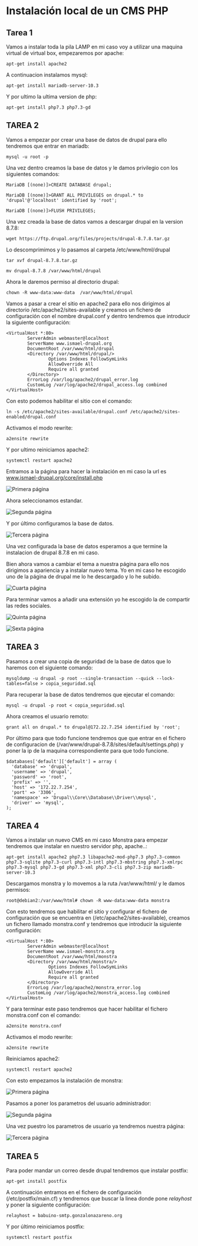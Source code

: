 # Instalación local de un CMS PHP

## Tarea 1

Vamos a instalar toda la pila LAMP en mi caso voy a utilizar una maquina virtual de virtual box, empezaremos por apache:

~~~
apt-get install apache2
~~~

A continuacion instalamos mysql:

~~~
apt-get install mariadb-server-10.3
~~~

Y por ultimo la ultima version de php:

~~~
apt-get install php7.3 php7.3-gd
~~~

## TAREA 2

Vamos a empezar por crear una base de datos de drupal para ello tendremos que entrar en mariadb:

~~~
mysql -u root -p
~~~

Una vez dentro creamos la base de datos y le damos privilegio con los siguientes comandos:

~~~
MariaDB [(none)]>CREATE DATABASE drupal;

MariaDB [(none)]>GRANT ALL PRIVILEGES on drupal.* to 'drupal'@'localhost' identified by 'root';

MariaDB [(none)]>FLUSH PRIVILEGES;
~~~

Una vez creada la base de datos vamos a descargar drupal en la version 8.7.8:

~~~
wget https://ftp.drupal.org/files/projects/drupal-8.7.8.tar.gz
~~~

Lo descomprimimos y lo pasamos al carpeta /etc/www/html/drupal

~~~
tar xvf drupal-8.7.8.tar.gz
~~~

~~~
mv drupal-8.7.8 /var/www/html/drupal
~~~

Ahora le daremos permiso al directorio drupal:

~~~
chown -R www-data:www-data  /var/www/html/drupal
~~~

Vamos a pasar a crear el sitio en apache2 para ello nos dirigimos al directorio /etc/apache2/sites-available y creamos un fichero de configuración con el nombre drupal.conf y dentro tendremos que introducir la siguiente configuración:

~~~
<VirtualHost *:80>
        ServerAdmin webmaster@localhost
        ServerName www.ismael-drupal.org
        DocumentRoot /var/www/html/drupal
        <Directory /var/www/html/drupal/>
                Options Indexes FollowSymLinks
                AllowOverride All
                Require all granted
        </Directory>
        ErrorLog /var/log/apache2/drupal_error.log
        CustomLog /var/log/apache2/drupal_access.log combined
</VirtualHost>
~~~

Con esto podemos habilitar el sitio con el comando:

~~~
ln -s /etc/apache2/sites-available/drupal.conf /etc/apache2/sites-enabled/drupal.conf
~~~

Activamos el modo rewrite:

~~~
a2ensite rewrite
~~~

Y por ultimo reiniciamos apache2:

~~~
systemctl restart apache2
~~~

Entramos a la página para hacer la instalación en mi caso la url es www.ismael-drupal.org/core/install.php

![Primera página](img/drupal1.png)

Ahora seleccionamos estandar.

![Segunda página](img/drupal2.png)

Y por último configuramos la base de datos.

![Tercera página](img/drupal3.png)

Una vez configurada la base de datos esperamos a que termine la instalacion de drupal 8.7.8 en mi caso.

Bien ahora vamos a cambiar el tema a nuestra página para ello nos dirigimos a apariencia y a instalar nuevo tema. Yo en mi caso he escogido uno de la página de drupal me lo he descargado y lo he subido.

![Cuarta página](img/drupal4.png)

Para terminar vamos a añadir una extensión yo he escogido la de compartir las redes sociales.

![Quinta página](img/drupal5.png)

![Sexta página](img/drupal6.png)

## TAREA 3

Pasamos a crear una copia de seguridad de la base de datos que lo haremos con el siguiente comando:

~~~
mysqldump -u drupal -p root --single-transaction --quick --lock-tables=false > copia_seguridad.sql
~~~

Para recuperar la base de datos tendremos que ejecutar el comando:

~~~
mysql -u drupal -p root < copia_seguridad.sql
~~~

Ahora creamos el usuario remoto:

~~~
grant all on drupal.* to drupal@172.22.7.254 identified by 'root';
~~~

Por último para que todo funcione tendremos que que entrar en el fichero de configuracion de (/var/www/drupal-8.7.8/sites/default/settings.php) y poner la ip de la maquina correspondiente para que todo funcione.

~~~
$databases['default']['default'] = array (
  'database' => 'drupal',
  'username' => 'drupal',
  'password' => 'root',
  'prefix' => '',
  'host' => '172.22.7.254',
  'port' => '3306',
  'namespace' => 'Drupal\\Core\\Database\\Driver\\mysql',
  'driver' => 'mysql',
);
~~~

## TAREA 4

Vamos a instalar un nuevo CMS en mi caso Monstra para empezar tendremos que instalar en nuestro servidor php, apache..:

~~~
apt-get install apache2 php7.3 libapache2-mod-php7.3 php7.3-common php7.3-sqlite php7.3-curl php7.3-intl php7.3-mbstring php7.3-xmlrpc php7.3-mysql php7.3-gd php7.3-xml php7.3-cli php7.3-zip mariadb-server-10.3
~~~

Descargamos monstra y lo movemos a la ruta /var/www/html/ y le damos permisos:

~~~
root@debian2:/var/www/html# chown -R www-data:www-data monstra
~~~

Con esto tendremos que habilitar el sitio y configurar el fichero de configuración que se encuentra en (/etc/apache2/sites-available), creamos un fichero llamado monstra.conf y tendremos que introducir la siguiente configuración:

~~~
<VirtualHost *:80>
        ServerAdmin webmaster@localhost
        ServerName www.ismael-monstra.org
        DocumentRoot /var/www/html/monstra
        <Directory /var/www/html/monstra/>
                Options Indexes FollowSymLinks
                AllowOverride All
                Require all granted
        </Directory>
        ErrorLog /var/log/apache2/monstra_error.log
        CustomLog /var/log/apache2/monstra_access.log combined
</VirtualHost>
~~~

Y para terminar este paso tendremos que hacer habilitar el fichero monstra.conf con el comando:

~~~
a2ensite monstra.conf
~~~

Activamos el modo rewrite:

~~~
a2ensite rewrite
~~~

Reiniciamos apache2:

~~~
systemctl restart apache2
~~~

Con esto empezamos la instalación de monstra:

![Primera página](img/monstra1.png)

Pasamos a poner los parametros del usuario administrador:

![Segunda página](img/monstra2.png)

Una vez puestro los parametros de usuario ya tendremos nuestra página:

![Tercera página](img/monstra3.png)

## TAREA 5

Para poder mandar un correo desde drupal tendremos que instalar postfix:

~~~
apt-get install postfix
~~~

A continuación entramos en el fichero de configuración (/etc/postfix/main.cf) y tendremos que buscar la linea donde pone *relayhost* y poner la siguiente configuración:

~~~
relayhost = babuino-smtp.gonzalonazareno.org
~~~

Y por último reiniciamos postfix:

~~~
systemctl restart postfix
~~~